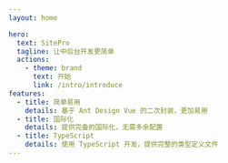 ```yaml
---
layout: home

hero:
  text: SitePro
  tagline: 让中后台开发更简单
  actions:
    - theme: brand
      text: 开始
      link: /intro/introduce
features:
  - title: 简单易用
    details: 基于 Ant Design Vue 的二次封装，更加易用
  - title: 国际化
    details: 提供完备的国际化，无需多余配置
  - title: TypeScript
    details: 使用 TypeScript 开发，提供完整的类型定义文件
---
```

